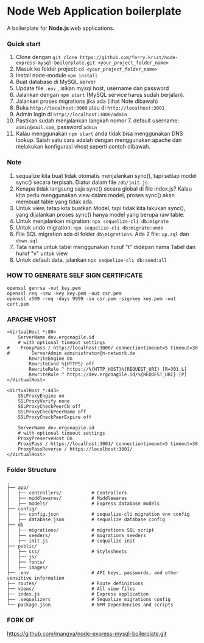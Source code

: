 # Node Web Application boilerplate

A boilerplate for **Node.js** web applications. 

### Quick start

1. Clone dengan `git clone https://github.com/ferry.krist/node-express-mysql-boilerplate.git <your_project_folder_name>`
2. Masuk ke folder project: `cd <your_project_folder_name>`
3. Install node-module `npm install`
4. Buat database di MySQL server
5. Update file `.env` , isikan mysql host, username dan password
6. Jalankan dengan `npm start` (MySQL service harus sudah berjalan).
7. Jalankan proses migrations jika ada (lihat Note dibawah)
8. Buka `http://localhost:3000` atau di `http://localhost:3001`
9. Admin login di `http://localhost:3000/admin`
10. Pastikan sudah menjalankan langkah nomor 7. default username: `admin@mail.com`, password `admin`
11. Kalau menggunakan `npm start` anda tidak bisa menggunakan DNS lookup. Salah satu cara adalah dengan menggunakan apache dan melakukan konfigurasi vhost seperti contoh dibawah.

### Note

1. sequalize kita buat tidak otomatis menjalankan sync(), tapi setiap model sync() secara terpisah. Diatur dalam file `/db/init.js`
2. Kenapa tidak langsung saja sync() secara global di file index.js? Kalau kita perlu menggunakan view dalam model, proses sync() akan membuat table yang tidak ada.
3. Untuk view, tetap kita buatkan Model, tapi tidak kita lakukan sync(), yang dijalankan proses sync() hanya model yang berupa raw table.
4. Untuk menjalankan migration: `npx sequelize-cli db:migrate`
5. Untuk undo migration: `npx sequelize-cli db:migrate:undo`
6. File SQL migration ada di folder `db\migrations`. Ada 2 file: `up.sql` dan `down.sql`
7. Tata nama untuk tabel menggunakan huruf "t" didepan nama Tabel dan huruf "v" untuk view
8. Untuk default data, jalankan `npx sequelize-cli db:seed:all`


### HOW TO GENERATE SELF SIGN CERTIFICATE
```
openssl genrsa -out key.pem
openssl req -new -key key.pem -out csr.pem
openssl x509 -req -days 9999 -in csr.pem -signkey key.pem -out cert.pem
```

### APACHE VHOST
```
<VirtualHost *:80>
    ServerName dev.ergonagile.id
    # with optional timeout settings  
#    ProxyPass / http://localhost:3000/ connectiontimeout=5 timeout=30
#        ServerAdmin administrator@n-network.de
        RewriteEngine On
        RewriteCond %{HTTPS} off
        RewriteRule ^ https://%{HTTP_HOST}%{REQUEST_URI} [R=301,L]
        RewriteRule ^ https://dev.ergonagile.id/%{REQUEST_URI} [P]
</VirtualHost>

<VirtualHost *:443>
    SSLProxyEngine on
    SSLProxyVerify none
    SSLProxyCheckPeerCN off
    SSLProxyCheckPeerName off
    SSLProxyCheckPeerExpire off

    ServerName dev.ergonagile.id
    # with optional timeout settings  
    ProxyPreserveHost On
    ProxyPass / https://localhost:3001/ connectiontimeout=5 timeout=30
    ProxyPassReverse / https://localhost:3001/
</VirtualHost>
```

### Folder Structure
```
.
├── app/
│   ├── controllers/           # Controllers
│   ├── middlewares/           # Middlewares
│   ├── models/                # Express database models
├── config/
│   ├── config.json            # sequalize-cli migration env config
│   ├── database.json          # sequalize database config 
├── db
│   ├── migrations/            # migrations SQL script 
│   ├── seeders/               # migrations seeders
│   ├── init.js                # sequalize init  
├── public/                    
│   ├── css/                   # Stylesheets
│   ├── js/                     
│	├── fonts/                 
│   ├── images/
├── .env                       # API keys, passwords, and other sensitive information
├── routes/                    # Route definitions
├── views/                     # All view files
├── index.js                   # Express application
├── .sequalizerc               # Sequalize migrations config
└── package.json               # NPM Dependencies and scripts
```


### FORK OF
https://github.com/mangya/node-express-mysql-boilerplate.git 